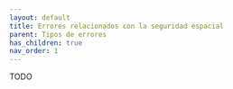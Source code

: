 ```yaml
---
layout: default
title: Errores relacionados con la seguridad espacial
parent: Tipos de errores
has_children: true
nav_order: 1
---
```



TODO